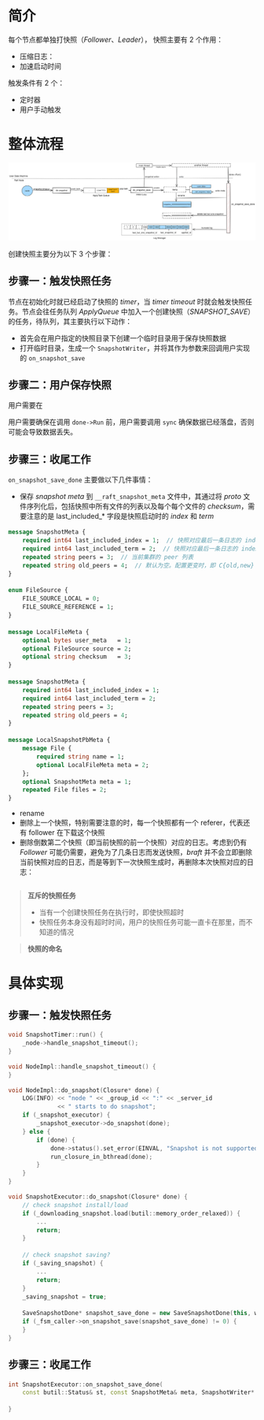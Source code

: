 简介
===

每个节点都单独打快照（*Follower*、*Leader*）， 快照主要有 2 个作用：

* 压缩日志：
* 加速启动时间

触发条件有 2 个：
* 定时器
* 用户手动触发

整体流程
===

![创建快照整体流程](image/snapshot_save.svg)

创建快照主要分为以下 3 个步骤：

步骤一：触发快照任务
---

节点在初始化时就已经启动了快照的 *timer*，当 *timer timeout* 时就会触发快照任务。节点会往任务队列 *ApplyQueue* 中加入一个创建快照（*SNAPSHOT_SAVE*）的任务，待队列，其主要执行以下动作：

* 首先会在用户指定的快照目录下创建一个临时目录用于保存快照数据
* 打开临时目录，生成一个 `SnapshotWriter`，并将其作为参数来回调用户实现的 `on_snapshot_save`

步骤二：用户保存快照
---

用户需要在

用户需要确保在调用 `done->Run` 前，用户需要调用 `sync` 确保数据已经落盘，否则可能会导致数据丢失。

步骤三：收尾工作
---

`on_snapshot_save_done` 主要做以下几件事情：

* 保存 *snapshot meta* 到 `__raft_snapshot_meta` 文件中，其通过将 *proto* 文件序列化后，包括快照中所有文件的列表以及每个每个文件的 *checksum*，需要注意的是 last_included_* 字段是快照启动时的 *index* 和 *term*
```proto
message SnapshotMeta {
    required int64 last_included_index = 1;  // 快照对应最后一条日志的 index
    required int64 last_included_term = 2;  // 快照对应最后一条日志的 index
    repeated string peers = 3;  // 当前集群的 peer 列表
    repeated string old_peers = 4;  // 默认为空。配置更变时，即 C{old,new}
}

enum FileSource {
    FILE_SOURCE_LOCAL = 0;
    FILE_SOURCE_REFERENCE = 1;
}

message LocalFileMeta {
    optional bytes user_meta   = 1;
    optional FileSource source = 2;
    optional string checksum   = 3;
}

message SnapshotMeta {
    required int64 last_included_index = 1;
    required int64 last_included_term = 2;
    repeated string peers = 3;
    repeated string old_peers = 4;
}

message LocalSnapshotPbMeta {
    message File {
        required string name = 1;
        optional LocalFileMeta meta = 2;
    };
    optional SnapshotMeta meta = 1;
    repeated File files = 2;
}
```

* rename
* 删除上一个快照，特别需要注意的时，每一个快照都有一个 referer，代表还有 follower 在下载这个快照
* 删除倒数第二个快照（即当前快照的前一个快照）对应的日志。考虑到仍有 *Follower* 可能仍需要，避免为了几条日志而发送快照，*braft* 并不会立即删除当前快照对应的日志，而是等到下一次快照生成时，再删除本次快照对应的日志：

```cpp
```

> **互斥的快照任务**
>
> * 当有一个创建快照任务在执行时，即使快照超时
> * 快照任务本身没有超时时间，用户的快照任务可能一直卡在那里，而不知道的情况
>

> **快照的命名**
>

具体实现
===

步骤一：触发快照任务
---

```cpp
void SnapshotTimer::run() {
    _node->handle_snapshot_timeout();
}
```

```cpp
void NodeImpl::handle_snapshot_timeout() {
}
```

```cpp
void NodeImpl::do_snapshot(Closure* done) {
    LOG(INFO) << "node " << _group_id << ":" << _server_id
              << " starts to do snapshot";
    if (_snapshot_executor) {
        _snapshot_executor->do_snapshot(done);
    } else {
        if (done) {
            done->status().set_error(EINVAL, "Snapshot is not supported");
            run_closure_in_bthread(done);
        }
    }
}
```

```cpp
void SnapshotExecutor::do_snapshot(Closure* done) {
    // check snapshot install/load
    if (_downloading_snapshot.load(butil::memory_order_relaxed)) {
        ...
        return;
    }

    // check snapshot saving?
    if (_saving_snapshot) {
        ...
        return;
    }
    _saving_snapshot = true;

    SaveSnapshotDone* snapshot_save_done = new SaveSnapshotDone(this, writer, done);
    if (_fsm_caller->on_snapshot_save(snapshot_save_done) != 0) {
    }
}
```

步骤三：收尾工作
---
```cpp
int SnapshotExecutor::on_snapshot_save_done(
    const butil::Status& st, const SnapshotMeta& meta, SnapshotWriter* writer) {

}
```

